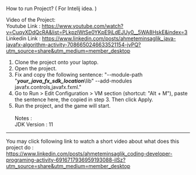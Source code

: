 How to run Project? ( For Intelij idea. )

Video of the Project: 
<br>
Youtube Link : https://www.youtube.com/watch?v=CuqyXDdQcRA&list=PLkpzlWtSe0YKpE9jLdEJUy0__5WA8HskE&index=3
<br>
Linkedin Link : https://www.linkedin.com/posts/ahmeteminsaglik_java-javafx-algorithm-activity-7086650246633521154-jvPQ?utm_source=share&utm_medium=member_desktop


1. Clone the project onto your laptop.
2. Open the project.
3. Fix and copy the following sentence: "--module-path "<b><i>your_java_fx_sdk_location</i></b>\lib" --add-modules javafx.controls,javafx.fxml."
4. Go to Run > Edit Configuration > VM section (shortcut: "Alt + M"), paste the sentence here, the copied in step 3. Then click Apply.
6. Run the project, and the game will start. 
<br> <br> Notes :
<br> JDK Version : 11

<hr>

You may click following link to watch a short video about what does this project do : 
<br>
https://www.linkedin.com/posts/ahmeteminsaglik_coding-developer-programing-activity-6916717936959193088-ilSz?utm_source=share&utm_medium=member_desktop
